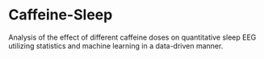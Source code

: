 # Caffeine-Sleep
Analysis of the effect of different caffeine doses on quantitative sleep EEG utilizing statistics and machine learning in a data-driven manner.
